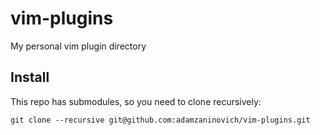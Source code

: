# vim-plugins

My personal vim plugin directory

## Install

This repo has submodules, so you need to clone recursively:

    git clone --recursive git@github.com:adamzaninovich/vim-plugins.git

